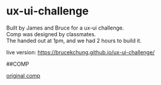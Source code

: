 # ux-ui-challenge

Built by James and Bruce for a ux-ui challenge.  
Comp was designed by classmates.  
The  handed out at 1pm, and we had 2 hours to build it.

live version: https://brucekchung.github.io/ux-ui-challenge/

##COMP

[original comp](assets/UI-UX-Design-Challenge.pdf)
